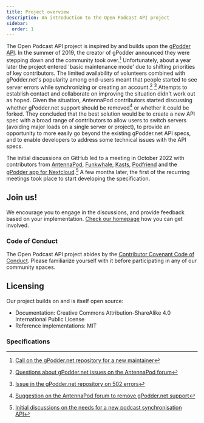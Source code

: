 ```yaml
---
title: Project overview
description: An introduction to the Open Podcast API project
sidebar:
  order: 1
---
```


The Open Podcast API project is inspired by and builds upon the [gPodder API](https://gpoddernet.readthedocs.io/en/latest/api/index.html). In the summer of 2019, the creator of gPodder announced they were stepping down and the community took over.[^1] Unfortunately, about a year later the project entered 'basic maintenance mode' due to shifting priorities of key contributors. The limited availability of volunteers combined with gPodder.net's popularity among end-users meant that people started to see server errors while synchronizing or creating an account.[^2] [^3] Attempts to establish contact and collaborate on improving the situation didn't work out as hoped. Given the situation, AntennaPod contributors started discussing whether gPodder.net support should be removed[^4] or whether it could be forked. They concluded that the best solution would be to create a new API spec with a broad range of contributors to allow users to switch servers (avoiding major loads on a single server or project), to provide an opportunity to more easily go beyond the existing gPodder.net API specs, and to enable developers to address some technical issues with the API specs.

The initial discussions on GitHub led to a meeting in October 2022 with contributors from [AntennaPod](https://github.com/AntennaPod/AntennaPod/), [Funkwhale](https://dev.funkwhale.audio/), [Kasts](https://invent.kde.org/multimedia/kasts), [Podfriend](https://github.com/MartinMouritzen/Podfriend) and the [gPodder app for Nextcloud](https://github.com/thrillfall/nextcloud-gpodder).[^5] A few months later, the first of the recurring meetings took place to start developing the specification.

## Join us!

We encourage you to engage in the discussions, and provide feedback based on your implementation. [Check our homepage](/) how you can get involved.

### Code of Conduct

The Open Podcast API project abides by the [Contributor Covenant Code of Conduct](/docs/coc). Please familiarize yourself with it before participating in any of our community spaces.

## Licensing

Our project builds on and is itself open source:

- Documentation: Creative Commons Attribution-ShareAlike 4.0 International Public License
- Reference implementations: MIT

### Specifications

[^1]: [Call on the gPodder.net repository for a new maintainer](https://github.com/gpodder/mygpo/blob/81e3d13e00e6c3d6db7ee6a22734041bf6fde128/maintainer-needed.md)
[^2]: [Questions about gPodder.net issues on the AntennaPod forum](https://forum.antennapod.org/t/problem-with-gpodder-net/374)
[^3]: [Issue in the gPodder.net repository on 502 errors](https://github.com/gpodder/mygpo/issues/527)
[^4]: [Suggestion on the AntennaPod forum to remove gPodder.net support](https://forum.antennapod.org/t/should-gpodder-net-be-supported-long-term/396)
[^5]: [Initial discussions on the needs for a new podcast synchronisation API](https://github.com/thrillfall/nextcloud-gpodder/discussions/91)
